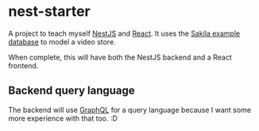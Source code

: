 # nest-starter
A project to teach myself [NestJS](https://nestjs.com/) and [React](https://react.dev/). It uses the [Sakila example database](https://github.com/jOOQ/sakila) to model a video store.

When complete, this will have both the NestJS backend and a React frontend.

## Backend query language
The backend will use [GraphQL](https://graphql.org/) for a query language because I want some more experience with that too. :D

